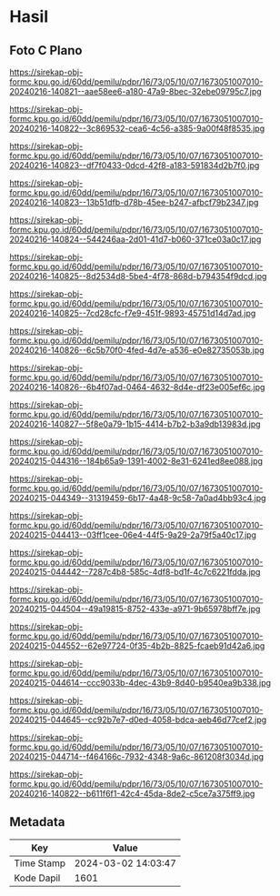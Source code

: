 # Hasil

## Foto C Plano

https://sirekap-obj-formc.kpu.go.id/60dd/pemilu/pdpr/16/73/05/10/07/1673051007010-20240216-140821--aae58ee6-a180-47a9-8bec-32ebe09795c7.jpg

https://sirekap-obj-formc.kpu.go.id/60dd/pemilu/pdpr/16/73/05/10/07/1673051007010-20240216-140822--3c869532-cea6-4c56-a385-9a00f48f8535.jpg

https://sirekap-obj-formc.kpu.go.id/60dd/pemilu/pdpr/16/73/05/10/07/1673051007010-20240216-140823--df7f0433-0dcd-42f8-a183-591834d2b7f0.jpg

https://sirekap-obj-formc.kpu.go.id/60dd/pemilu/pdpr/16/73/05/10/07/1673051007010-20240216-140823--13b51dfb-d78b-45ee-b247-afbcf79b2347.jpg

https://sirekap-obj-formc.kpu.go.id/60dd/pemilu/pdpr/16/73/05/10/07/1673051007010-20240216-140824--544246aa-2d01-41d7-b060-371ce03a0c17.jpg

https://sirekap-obj-formc.kpu.go.id/60dd/pemilu/pdpr/16/73/05/10/07/1673051007010-20240216-140825--8d2534d8-5be4-4f78-868d-b794354f9dcd.jpg

https://sirekap-obj-formc.kpu.go.id/60dd/pemilu/pdpr/16/73/05/10/07/1673051007010-20240216-140825--7cd28cfc-f7e9-451f-9893-45751d14d7ad.jpg

https://sirekap-obj-formc.kpu.go.id/60dd/pemilu/pdpr/16/73/05/10/07/1673051007010-20240216-140826--6c5b70f0-4fed-4d7e-a536-e0e82735053b.jpg

https://sirekap-obj-formc.kpu.go.id/60dd/pemilu/pdpr/16/73/05/10/07/1673051007010-20240216-140826--6b4f07ad-0464-4632-8d4e-df23e005ef6c.jpg

https://sirekap-obj-formc.kpu.go.id/60dd/pemilu/pdpr/16/73/05/10/07/1673051007010-20240216-140827--5f8e0a79-1b15-4414-b7b2-b3a9db13983d.jpg

https://sirekap-obj-formc.kpu.go.id/60dd/pemilu/pdpr/16/73/05/10/07/1673051007010-20240215-044316--184b65a9-1391-4002-8e31-6241ed8ee088.jpg

https://sirekap-obj-formc.kpu.go.id/60dd/pemilu/pdpr/16/73/05/10/07/1673051007010-20240215-044349--31319459-6b17-4a48-9c58-7a0ad4bb93c4.jpg

https://sirekap-obj-formc.kpu.go.id/60dd/pemilu/pdpr/16/73/05/10/07/1673051007010-20240215-044413--03ff1cee-06e4-44f5-9a29-2a79f5a40c17.jpg

https://sirekap-obj-formc.kpu.go.id/60dd/pemilu/pdpr/16/73/05/10/07/1673051007010-20240215-044442--7287c4b8-585c-4df8-bd1f-4c7c6221fdda.jpg

https://sirekap-obj-formc.kpu.go.id/60dd/pemilu/pdpr/16/73/05/10/07/1673051007010-20240215-044504--49a19815-8752-433e-a971-9b65978bff7e.jpg

https://sirekap-obj-formc.kpu.go.id/60dd/pemilu/pdpr/16/73/05/10/07/1673051007010-20240215-044552--62e97724-0f35-4b2b-8825-fcaeb91d42a6.jpg

https://sirekap-obj-formc.kpu.go.id/60dd/pemilu/pdpr/16/73/05/10/07/1673051007010-20240215-044614--ccc9033b-4dec-43b9-8d40-b9540ea9b338.jpg

https://sirekap-obj-formc.kpu.go.id/60dd/pemilu/pdpr/16/73/05/10/07/1673051007010-20240215-044645--cc92b7e7-d0ed-4058-bdca-aeb46d77cef2.jpg

https://sirekap-obj-formc.kpu.go.id/60dd/pemilu/pdpr/16/73/05/10/07/1673051007010-20240215-044714--f464166c-7932-4348-9a6c-861208f3034d.jpg

https://sirekap-obj-formc.kpu.go.id/60dd/pemilu/pdpr/16/73/05/10/07/1673051007010-20240216-140822--b611f6f1-42c4-45da-8de2-c5ce7a375ff9.jpg


## Metadata

| Key        | Value               |
| ---------- | ------------------- |
| Time Stamp | 2024-03-02 14:03:47 |
| Kode Dapil | 1601                |



